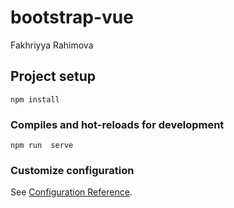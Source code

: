 # bootstrap-vue
Fakhriyya Rahimova
## Project setup
```
npm install
```
### Compiles and hot-reloads for development
```
npm run  serve
```
### Customize configuration
See [Configuration Reference](https://cli.vuejs.org/config/).
